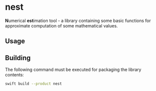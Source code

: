 # nest

**N**umerical **est**imation tool - a library containing some basic functions for approximate computation of some mathematical values.

## Usage




## Building

The following command must be executed for packaging the library contents:

```sh
swift build --product nest
```

